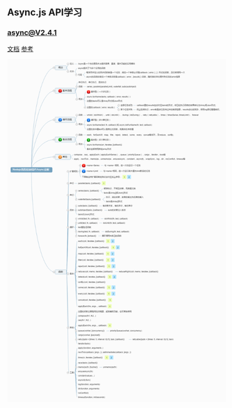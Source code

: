 ## Async.js API学习

### async@V2.4.1

[文档](https://caolan.github.io/async/docs.html#collections)
[参考](https://github.com/alsotang/async_demo)

![async](./async.jpg)